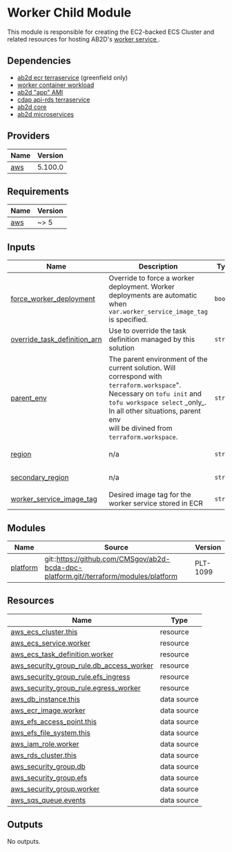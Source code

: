 # Worker Child Module

This module is responsible for creating the EC2-backed ECS Cluster and related resources for hosting AB2D's [worker service ](https://github.com/CMSgov/ab2d/tree/main/worker).

## Dependencies
- [ab2d ecr terraservice](https://github.com/CMSgov/ab2d-ops/tree/main/terraform/services/ecr) (greenfield only)
- [worker container workload](https://github.com/CMSgov/ab2d/tree/main/worker)
- [ab2d "app" AMI](https://github.com/CMSgov/ab2d-ops/blob/main/automation/packer/app/app.json)
- [cdap api-rds terraservice](https://github.com/CMSgov/ab2d-bcda-dpc-platform/tree/main/terraform/services/api-rds)
- [ab2d core](https://github.com/CMSgov/ab2d-ops/tree/main/terraform/modules/core)
- [ab2d microservices](https://github.com/CMSgov/ab2d-ops/tree/main/terraform/modules/microservices)

<!-- BEGIN_TF_DOCS -->
<!--WARNING: GENERATED CONTENT with terraform-docs, e.g.
     'terraform-docs --config "$(git rev-parse --show-toplevel)/.terraform-docs.yml" .'
     Manually updating sections between TF_DOCS tags may be overwritten.
     See https://terraform-docs.io/user-guide/configuration/ for more information.
-->
## Providers

| Name | Version |
|------|---------|
| <a name="provider_aws"></a> [aws](#provider\_aws) | 5.100.0 |

<!--WARNING: GENERATED CONTENT with terraform-docs, e.g.
     'terraform-docs --config "$(git rev-parse --show-toplevel)/.terraform-docs.yml" .'
     Manually updating sections between TF_DOCS tags may be overwritten.
     See https://terraform-docs.io/user-guide/configuration/ for more information.
-->
## Requirements

| Name | Version |
|------|---------|
| <a name="requirement_aws"></a> [aws](#requirement\_aws) | ~> 5 |

<!--WARNING: GENERATED CONTENT with terraform-docs, e.g.
     'terraform-docs --config "$(git rev-parse --show-toplevel)/.terraform-docs.yml" .'
     Manually updating sections between TF_DOCS tags may be overwritten.
     See https://terraform-docs.io/user-guide/configuration/ for more information.
-->
## Inputs

| Name | Description | Type | Default | Required |
|------|-------------|------|---------|:--------:|
| <a name="input_force_worker_deployment"></a> [force\_worker\_deployment](#input\_force\_worker\_deployment) | Override to force a worker deployment. Worker deployments are automatic when `var.worker_service_image_tag` is specified. | `bool` | `false` | no |
| <a name="input_override_task_definition_arn"></a> [override\_task\_definition\_arn](#input\_override\_task\_definition\_arn) | Use to override the task definition managed by this solution | `string` | `null` | no |
| <a name="input_parent_env"></a> [parent\_env](#input\_parent\_env) | The parent environment of the current solution. Will correspond with `terraform.workspace`".<br/>Necessary on `tofu init` and `tofu workspace select` \_only\_. In all other situations, parent env<br/>will be divined from `terraform.workspace`. | `string` | `null` | no |
| <a name="input_region"></a> [region](#input\_region) | n/a | `string` | `"us-east-1"` | no |
| <a name="input_secondary_region"></a> [secondary\_region](#input\_secondary\_region) | n/a | `string` | `"us-west-2"` | no |
| <a name="input_worker_service_image_tag"></a> [worker\_service\_image\_tag](#input\_worker\_service\_image\_tag) | Desired image tag for the worker service stored in ECR | `string` | `null` | no |

<!--WARNING: GENERATED CONTENT with terraform-docs, e.g.
     'terraform-docs --config "$(git rev-parse --show-toplevel)/.terraform-docs.yml" .'
     Manually updating sections between TF_DOCS tags may be overwritten.
     See https://terraform-docs.io/user-guide/configuration/ for more information.
-->
## Modules

| Name | Source | Version |
|------|--------|---------|
| <a name="module_platform"></a> [platform](#module\_platform) | git::https://github.com/CMSgov/ab2d-bcda-dpc-platform.git//terraform/modules/platform | PLT-1099 |

<!--WARNING: GENERATED CONTENT with terraform-docs, e.g.
     'terraform-docs --config "$(git rev-parse --show-toplevel)/.terraform-docs.yml" .'
     Manually updating sections between TF_DOCS tags may be overwritten.
     See https://terraform-docs.io/user-guide/configuration/ for more information.
-->
## Resources

| Name | Type |
|------|------|
| [aws_ecs_cluster.this](https://registry.terraform.io/providers/hashicorp/aws/latest/docs/resources/ecs_cluster) | resource |
| [aws_ecs_service.worker](https://registry.terraform.io/providers/hashicorp/aws/latest/docs/resources/ecs_service) | resource |
| [aws_ecs_task_definition.worker](https://registry.terraform.io/providers/hashicorp/aws/latest/docs/resources/ecs_task_definition) | resource |
| [aws_security_group_rule.db_access_worker](https://registry.terraform.io/providers/hashicorp/aws/latest/docs/resources/security_group_rule) | resource |
| [aws_security_group_rule.efs_ingress](https://registry.terraform.io/providers/hashicorp/aws/latest/docs/resources/security_group_rule) | resource |
| [aws_security_group_rule.egress_worker](https://registry.terraform.io/providers/hashicorp/aws/latest/docs/resources/security_group_rule) | resource |
| [aws_db_instance.this](https://registry.terraform.io/providers/hashicorp/aws/latest/docs/data-sources/db_instance) | data source |
| [aws_ecr_image.worker](https://registry.terraform.io/providers/hashicorp/aws/latest/docs/data-sources/ecr_image) | data source |
| [aws_efs_access_point.this](https://registry.terraform.io/providers/hashicorp/aws/latest/docs/data-sources/efs_access_point) | data source |
| [aws_efs_file_system.this](https://registry.terraform.io/providers/hashicorp/aws/latest/docs/data-sources/efs_file_system) | data source |
| [aws_iam_role.worker](https://registry.terraform.io/providers/hashicorp/aws/latest/docs/data-sources/iam_role) | data source |
| [aws_rds_cluster.this](https://registry.terraform.io/providers/hashicorp/aws/latest/docs/data-sources/rds_cluster) | data source |
| [aws_security_group.db](https://registry.terraform.io/providers/hashicorp/aws/latest/docs/data-sources/security_group) | data source |
| [aws_security_group.efs](https://registry.terraform.io/providers/hashicorp/aws/latest/docs/data-sources/security_group) | data source |
| [aws_security_group.worker](https://registry.terraform.io/providers/hashicorp/aws/latest/docs/data-sources/security_group) | data source |
| [aws_sqs_queue.events](https://registry.terraform.io/providers/hashicorp/aws/latest/docs/data-sources/sqs_queue) | data source |

<!--WARNING: GENERATED CONTENT with terraform-docs, e.g.
     'terraform-docs --config "$(git rev-parse --show-toplevel)/.terraform-docs.yml" .'
     Manually updating sections between TF_DOCS tags may be overwritten.
     See https://terraform-docs.io/user-guide/configuration/ for more information.
-->
## Outputs

No outputs.
<!-- END_TF_DOCS -->
